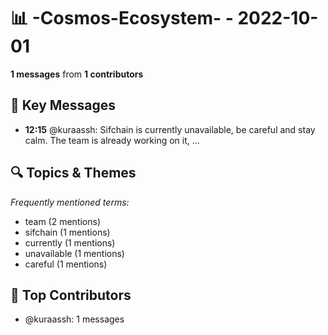 # 📊 -Cosmos-Ecosystem- - 2022-10-01
**1 messages** from **1 contributors**

## 💬 Key Messages
- **12:15** @kuraassh: Sifchain is currently unavailable, be careful and stay calm.  The team is already working on it, ...

## 🔍 Topics & Themes
*Frequently mentioned terms:*
- team (2 mentions)
- sifchain (1 mentions)
- currently (1 mentions)
- unavailable (1 mentions)
- careful (1 mentions)

## 👥 Top Contributors
- @kuraassh: 1 messages
